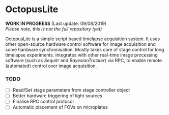 # OctopusLite

**WORK IN PROGRESS** (Last update: 09/08/2019)  
*Please note, this is not the full repository (yet)*


OctopusLite is a simple script based timelapse acquisition system. It uses other open-source hardware control software for image acquisition and some hardware synchronisation. Mostly takes care of stage control for long timelapse experiments. Integrates with other real-time image processing software (such as *Sequitr* and *BayesianTracker*) via RPC, to enable remote (automated) control over image acquisition.

### TODO
+ [ ] Read/Set stage parameters from stage controller object
+ [ ] Better hardware triggering of light sources
+ [ ] Finalise RPC control protocol
+ [ ] Automatic placement of FOVs on microplates

